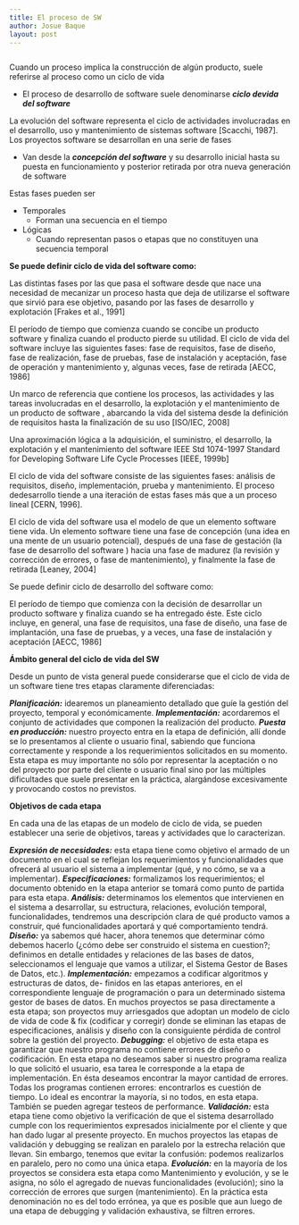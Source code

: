 ```yaml
---
title: El proceso de SW
author: Josue Baque
layout: post
---
```


<span class="image left"><img src="{{ 'assets/images/cuadro3.png' | relative_url }}" alt="" /></span>

Cuando un proceso implica la construcción de algún producto, suele referirse al proceso como un ciclo de vida
* El proceso de desarrollo de software suele denominarse ***ciclo devida del software***

La evolución del software representa el ciclo de actividades involucradas en el desarrollo, uso y mantenimiento de sistemas software [Scacchi, 1987].
Los proyectos software se desarrollan en una serie de fases
* Van desde la ***concepción del software*** y su desarrollo inicial hasta su puesta en funcionamiento y posterior retirada por otra nueva generación de software

Estas fases pueden ser
* Temporales
  * Forman una secuencia en el tiempo
* Lógicas
  * Cuando representan pasos o etapas que no constituyen una secuencia temporal

**Se puede definir ciclo de vida del software como:**

Las distintas fases por las que pasa el software desde que nace una necesidad de mecanizar un proceso hasta que deja de utilizarse el software que sirvió para ese objetivo, pasando por las fases de desarrollo y explotación [Frakes et al., 1991]

El período de tiempo que comienza cuando se concibe un producto software y finaliza cuando el producto pierde su utilidad. El ciclo de vida del software incluye las siguientes fases: fase de requisitos, fase de diseño, fase de realización, fase de pruebas, fase de instalación y aceptación, fase de operación y mantenimiento y, algunas veces, fase de retirada [AECC, 1986]

Un marco de referencia que contiene los procesos, las actividades y las tareas involucradas en el desarrollo, la explotación y el mantenimiento de un producto de software , abarcando la vida del sistema desde la definición de requisitos hasta la finalización de su uso [ISO/IEC, 2008]

Una aproximación lógica a la adquisición, el suministro, el desarrollo, la explotación y el mantenimiento del software IEEE Std 1074-1997 Standard for Developing Software Life Cycle Processes [IEEE, 1999b]

El ciclo de vida del software consiste de las siguientes fases: análisis de requisitos, diseño, implementación, prueba y mantenimiento. El proceso dedesarrollo tiende a una iteración de estas fases más que a un proceso lineal [CERN, 1996].

El ciclo de vida del software usa el modelo de que un elemento software tiene vida. Un elemento software tiene una fase de concepción (una idea en una mente de un usuario potencial), después de una fase de gestación (la fase de desarrollo del software ) hacia una fase de madurez (la revisión y corrección de errores, o fase de mantenimiento), y finalmente la fase de retirada [Leaney, 2004]

Se puede definir ciclo de desarrollo del software como:

El período de tiempo que comienza con la decisión de desarrollar un producto software y finaliza cuando se ha entregado éste. Este ciclo incluye, en general, una fase de requisitos, una fase de diseño, una fase de implantación, una fase de pruebas, y a veces, una fase de instalación y aceptación [AECC, 1986]

**Ámbito general del ciclo de vida del SW**

Desde un punto de vista general puede considerarse que el ciclo de vida de un software tiene tres etapas claramente diferenciadas:

***Planificación:*** idearemos un planeamiento detallado que guíe la gestión del proyecto, temporal y económicamente.
***Implementación:*** acordaremos el conjunto de actividades que componen la realización del producto.
***Puesta en producción:*** nuestro proyecto entra en la etapa de definición, allí donde se lo presentamos al cliente o usuario final, sabiendo que funciona correctamente y responde a los requerimientos solicitados en su momento. Esta etapa es muy importante no sólo por representar la aceptación o no del proyecto por parte del cliente o usuario final sino por las múltiples dificultades que suele presentar en la práctica, alargándose excesivamente y provocando costos no previstos.

**Objetivos de cada etapa**

En cada una de las etapas de un modelo de ciclo de vida, se pueden establecer una serie de objetivos, tareas y actividades que lo caracterizan.

***Expresión de necesidades:*** esta etapa tiene como objetivo el armado de un documento en el cual se reflejan los requerimientos y funcionalidades que ofrecerá al usuario el sistema a implementar (qué, y no cómo, se va a implementar).
***Especificaciones:*** formalizamos los requerimientos; el documento obtenido en la etapa anterior se tomará como punto de partida para esta etapa.
***Análisis:*** determinamos los elementos que intervienen en el sistema a desarrollar, su estructura, relaciones, evolución temporal, funcionalidades, tendremos una descripción clara de qué producto vamos a construir, qué funcionalidades aportará y qué comportamiento tendrá.
***Diseño:*** ya sabemos qué hacer, ahora tenemos que determinar cómo debemos hacerlo (¿cómo debe ser construido el sistema en cuestion?; definimos en detalle entidades y relaciones de las bases de datos, seleccionamos el lenguaje que vamos a utilizar, el Sistema Gestor de Bases de Datos, etc.).
***Implementación:*** empezamos a codificar algoritmos y estructuras de datos, de- finidos en las etapas anteriores, en el correspondiente lenguaje de programación o para un determinado sistema gestor de bases de datos. En muchos proyectos se pasa directamente a esta etapa; son proyectos muy arriesgados que adoptan un modelo de ciclo de vida de code & fix (codificar y corregir) donde se eliminan las etapas de especificaciones, análisis y diseño con la consiguiente pérdida de control sobre la gestión del proyecto.
***Debugging:*** el objetivo de esta etapa es garantizar que nuestro programa no contiene errores de diseño o codificación. En esta etapa no deseamos saber si nuestro programa realiza lo que solicitó el usuario, esa tarea le corresponde a la etapa de implementación. En ésta deseamos encontrar la mayor cantidad de errores. Todas los programas contienen errores: encontrarlos es cuestión de tiempo. Lo ideal es encontrar la mayoría, si no todos, en esta etapa. También se pueden agregar testeos de performance.
***Validación:*** esta etapa tiene como objetivo la verificación de que el sistema desarrollado cumple con los requerimientos expresados inicialmente por el cliente y que han dado lugar al presente proyecto. En muchos proyectos las etapas de validación y debugging se realizan en paralelo por la estrecha relación que llevan. Sin embargo, tenemos que evitar la confusión: podemos realizarlos en paralelo, pero no como una única etapa.
***Evolución:*** en la mayoría de los proyectos se considera esta etapa como Mantenimiento y evolución, y se le asigna, no sólo el agregado de nuevas funcionalidades (evolución); sino la corrección de errores que surgen (mantenimiento). En la práctica esta denominación no es del todo errónea, ya que es posible que aun luego de una etapa de debugging y validación exhaustiva, se filtren errores.













